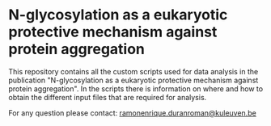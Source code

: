 # N-glycosylation as a eukaryotic protective mechanism against protein aggregation

This repository contains all the custom scripts used for data analysis in the publication "N-glycosylation as a eukaryotic protective mechanism against protein aggregation". 
In the scripts there is information on where and how to obtain the different input files that are required for analysis. 

For any question please contact: ramonenrique.duranroman@kuleuven.be
